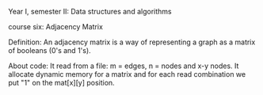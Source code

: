 Year I, semester II: Data structures and algorithms

course six: Adjacency Matrix

Definition: An adjacency matrix is a way of representing a graph as a matrix of booleans (0's and 1's).

About code:
  It read from a file: m = edges, n = nodes and x-y nodes.
  It allocate dynamic memory for a matrix and for each read combination we put "1" on the mat[x][y] position.
